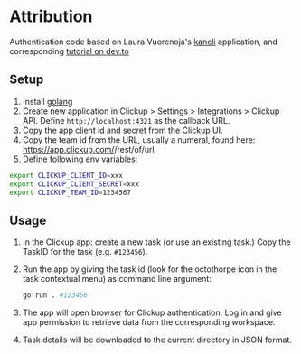# Attribution
Authentication code based on Laura Vuorenoja's [kaneli](https://github.com/lauravuo/kaneli) application, and corresponding [tutorial on dev.to](https://dev.to/lauravuo/how-to-oauth-from-the-command-line-47j0)

## Setup

1. Install [golang](https://golang.org/)
1. Create new application in Clickup > Settings > Integrations > Clickup API. Define `http://localhost:4321` as the callback URL.
1. Copy the app client id and secret from the Clickup UI. 
1. Copy the team id from the URL, usually a numeral, found here: https://app.clickup.com/<teamid>/rest/of/url
1. Define following env variables:

```bash
export CLICKUP_CLIENT_ID=xxx
export CLICKUP_CLIENT_SECRET=xxx
export CLICKUP_TEAM_ID=1234567
```

## Usage

1. In the Clickup app: create a new task (or use an existing task.) Copy the TaskID for the task (e.g. `#123456`).
1. Run the app by giving the task id (look for the octothorpe icon in the task contextual menu) as command line argument:

    ```bash
    go run . #123456
    ```
    
1. The app will open browser for Clickup authentication. Log in and give app permission to retrieve data from the corresponding workspace.
1. Task details will be downloaded to the current directory in JSON format.